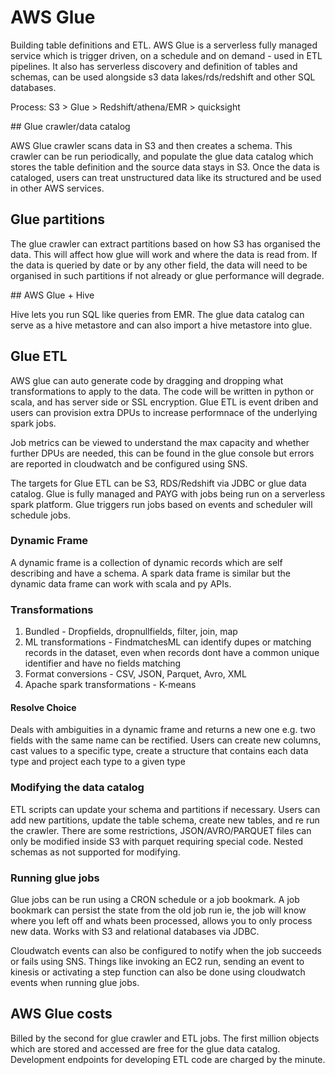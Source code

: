 # AWS Glue 

Building table definitions and ETL. AWS Glue is a serverless fully managed service which is trigger driven, on a schedule and on demand - used in ETL pipelines. It also has serverless discovery and definition of tables and schemas, can be used alongside s3 data lakes/rds/redshift and other SQL databases. 

Process: S3 > Glue > Redshift/athena/EMR > quicksight 

## Glue crawler/data catalog 

AWS Glue crawler scans data in S3 and then creates a schema. This crawler can be run periodically, and populate the glue data catalog which stores the table definition and the source data stays in S3. Once the data is cataloged, users can treat unstructured data like its structured and be used in other AWS services. 

## Glue partitions 

The glue crawler can extract partitions based on how S3 has organised the data. This will affect how glue will work and where the data is read from. If the data is queried by date or by any other field, the data will need to be organised in such partitions if not already or glue performance will degrade. 

## AWS Glue + Hive 

Hive lets you run SQL like queries from EMR. The glue data catalog can serve as a hive metastore and can also import a hive metastore into glue. 

## Glue ETL 

AWS glue can auto generate code by dragging and dropping what transformations to apply to the data. The code will be written in python or scala, and has server side or SSL encryption. Glue ETL is event driben and users can provision extra DPUs to increase performnace of the underlying spark jobs. 

Job metrics can be viewed to understand the max capacity and whether further DPUs are needed, this can be found in the glue console but errors are reported in cloudwatch and be configured using SNS. 

The targets for Glue ETL can be S3, RDS/Redshift via JDBC or glue data catalog. Glue is fully managed and PAYG with jobs being run on a serverless spark platform. Glue triggers run jobs based on events and scheduler will schedule jobs. 

### Dynamic Frame 

A dynamic frame is a collection of dynamic records which are self describing and have a schema. A spark data frame is similar but the dynamic data frame can work with scala and py APIs. 

### Transformations 

1. Bundled  - Dropfields, dropnullfields, filter, join, map 
2. ML transformations - FindmatchesML can identify dupes or matching records in the dataset, even when records dont have a common unique identifier and have no fields matching 
3. Format conversions - CSV, JSON, Parquet, Avro, XML 
4. Apache spark transformations - K-means 

#### Resolve Choice

Deals with ambiguities in a dynamic frame and returns a new one e.g. two fields with the same name can be rectified. Users can create new columns, cast values to a specific type, create a structure that contains each data type and project each type to a given type 

### Modifying the data catalog 

ETL scripts can update your schema and partitions if necessary. Users can add new partitions, update the table schema, create new tables, and re run the crawler. There are some restrictions, JSON/AVRO/PARQUET files can only be modified inside S3 with parquet requiring special code. Nested schemas as not supported for modifying. 

### Running glue jobs 

Glue jobs can be run using a CRON schedule or a job bookmark. A job bookmark can persist the state from the old job run ie, the job will know where you left off and whats been processed, allows you to only process new data. Works with S3 and relational databases via JDBC. 

Cloudwatch events can also be configured to notify when the job succeeds or fails using SNS. Things like invoking an EC2 run, sending an event to kinesis or activating a step function can also be done using cloudwatch events when running glue jobs. 

## AWS Glue costs 

Billed by the second for glue crawler and ETL jobs. The first million objects which are stored and accessed are free for the glue data catalog. Development endpoints for developing ETL code are charged by the minute.


